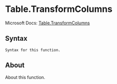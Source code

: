 # Table.TransformColumns

Microsoft Docs: [Table.TransformColumns](https://docs.microsoft.com/en-us/powerquery-m/table-transformcolumns)

## Syntax

```
Syntax for this function.
```

## About

About this function.

